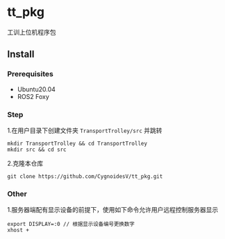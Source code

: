 # tt_pkg

工训上位机程序包

## Install

### Prerequisites

- Ubuntu20.04
- ROS2 Foxy

### Step

1.在用户目录下创建文件夹 `TransportTrolley/src` 并跳转
```
mkdir TransportTrolley && cd TransportTrolley
mkdir src && cd src
```
2.克隆本仓库
```
git clone https://github.com/CygnoidesV/tt_pkg.git
```

### Other

1.服务器端配有显示设备的前提下，使用如下命令允许用户远程控制服务器显示
```
export DISPLAY=:0 // 根据显示设备编号更换数字
xhost + 
```